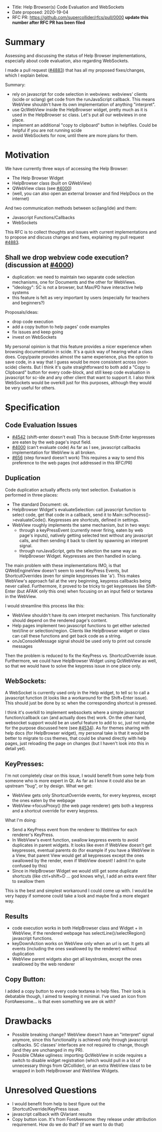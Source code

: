 - Title: Help Browser(s) Code Evaluation and WebSockets
- Date proposed: 2020-19-04
- RFC PR: https://github.com/supercollider/rfcs/pull/0000 **update this number after RFC PR has been filed**

# Summary

Assessing and discussing the status of Help Browser implementations, especially about code evaluation, also regarding WebSockets.

I made a pull request ([#4883](https://github.com/supercollider/supercollider/pull/4883)) that has all my proposed fixes/changes, which I explain below.

Summary:
- rely on javascript for code selection in webviews: webviews' clients (scide or sclang) get code from the runJavaScript callback. This means WebView shouldn't have its own implementation of anything "interpret".
- use QcWebView inside the HelpBrowser widget, pretty much as it is used in the HelpBrowser sc class. Let's put all our webviews in one place.
- implement an additional "copy to clipboard" button in helpfiles. Could be helpful if you are not running scide
- avoid WebSockets for now, until there are more plans for them.

# Motivation

We have currently three ways of accessing the Help Browser:
- The Help Browser Widget
- HelpBrowser class (built on QWebView)
- QWebView class (see [#4000](https://github.com/supercollider/supercollider/issues/4000))
- (well, you can also open an external browser and find HelpDocs on the internet)

And two communication methods between sc(lang/ide) and them:
- Javascript Functions/Callbacks
- WebSockets

This RFC is to collect thoughts and issues with current implementations and to propose and discuss changes and fixes, explaining my pull request [#4883](https://github.com/supercollider/supercollider/pull/4883).

## Shall we drop webview code execution? (discussion at [#4000](https://github.com/supercollider/supercollider/issues/4000))
- duplication: we need to maintain two separate code selection mechanisms, one for Documents and the other for WebViews.
- "ideology": SC is not a browser, but Max/PD have interactive help systems
- this feature is felt as very important by users (especially for teachers and beginners?)

Proposals/ideas:
- drop code execution
- add a copy button to help pages' code examples
- fix issues and keep going
- invest on WebSockets

My personal opinion is that this feature provides a nicer experience when browsing documentation in scide. It's a quick way of hearing what a class does. Copy/paste provides almost the same experience, plus the option to save code, in a way that I guess would be more consistent across (non-scide) clients. But I think it's quite straightforward to both add a "Copy to Clipboard" button for every code-block, and still keep code evaluation in javascript for sc-ide and any other client that want to support it. I also think WebSockets would be overkill just for this purposes, although they would be very useful for others.

# Specification

## Code Evaluation Issues
- [#4542](https://github.com/supercollider/supercollider/issues/4542) (shift-enter doesn't eval)
This is because Shift-Enter keypresses are eaten by the web page's input field.
- [#4000](https://github.com/supercollider/supercollider/issues/4000) (can't evaluate code)
As far as I see, javascript callbacks implementation for WebView is all broken.
- [#656](https://github.com/supercollider/supercollider/issues/656) (step forward doesn't work)
This requires a way to send this preference to the web pages (not addressed in this RFC/PR)

## Duplication
Code duplication actually affects only text selection. Evaluation is performed in three places:
- The standard Document: ok.
- HelpBrowser Widget's evaluateSelection: call javascript function to select code, get that code in a callback, send it to Main::scProcess()->evaluateCode(). Keypresses are shortcuts, defined in settings.
- WebView roughly implements the same mechanism, but in two ways:
  - through a keyPressEvent (currently never firing, eaten by web page's inputs), natively getting selected text without any javascript calls, and then sending it back to client by spawning an interpret signal.
  - through runJavaScript, gets the selection the same way as HelpBrowser Widget. Keypresses are then handled in sclang.

The main problem with these implementations IMO, is that QWebEngineView doesn't seem to send KeyPress Events, but ShortcutOverrides (even for simple keypresses like 'a'). This makes WebView's approach fail at the very beginning, keypress callbacks being never called.
Furthermore, it proved to be tricky to get keypresses like Shift-Enter (but AFAIK only this one) when focusing on an input field or textarea in the WebView.

I would streamline this process like this:
- WebView shouldn't have its own interpret mechanism. This functionality should depend on the rendered page's content.
- Help pages implement two javascript functions to get either selected text/line or selection/region. Clients like HelpBrowser widget or class can call these functions and get back code as a string.
- onJsConsoleMessage signal should be used only to print out console messages

Then the problem is reduced to fix the KeyPress vs. ShortcutOverride issue.
Furthermore, we could have HelpBrowser Widget using QcWebView as well, so that we would have to solve the keypress issue in one place only.

## WebSockets:
A WebSocket is currently used only in the Help widget, to tell sc to call a javascript function (it looks like a workaround for the Shift+Enter issue). This should just be done by sc when the corresponding shortcut is pressed.

I think it's overkill to implement websockets where a simple javascript function/callback can (and actually does the) work. On the other hand, websocket support would be an useful feature to add to sc, just not maybe for the purpose discussed here (see [#4534](https://github.com/supercollider/supercollider/issues/4534)).
As for themes sharing with help docs (for HelpBrowser widget), my personal take is that it would be better to migrate to css themes, that could be shared directly with help pages, just reloading the page on changes (but I haven't look into this in detail yet).

## KeyPresses:
I'm not completely clear on this issue, I would benefit from some help from someone who is more expert in Qt. As far as I know it could also be an upstream "bug", or by design.
What we get:
- WebView gets only ShortcutOverride events, for every keypress, except the ones eaten by the webpage
- WebView->focusProxy() (the web page renderer) gets both a keypress and a shortcut override for every keypress.

What I'm doing:
- Send a KeyPress event from the renderer to WebView for each renderer's KeyPress.
- In WebView's event function, swallow keypress events to avoid duplicates in parent widgets. It looks like even if WebView doesn't get keypresses, eventual parents do (for example if you have a WebView in a View, that parent View would get all keypresses except the ones swallowed by the render, even if WebView doesnt! I admit I'm quite confused by this)
- Since in HelpBrowser Widget we would still get some duplicate shortcuts (like ctrl+shift+D ... god knows why), I add an extra event filter to swallow them

This is the best and simplest workaround I could come up with. I would be very happy if someone could take a look and maybe find a more elegant way.

## Results
- code execution works in both HelpBrowser class and Widget + in WebView, if the rendered webpage has selectLine()/selectRegion() javascript functions.
- keyDownAction works on WebView only when an url is set. It gets all events (including the ones swallowed by the renderer) without duplication
- WebView parent widgets also get all keystrokes, except the ones swallowed by the web renderer

## Copy Button:
I added a copy button to every code textarea in help files. Their look is debatable though, I aimed to keeping it minimal. I've used an icon from FontAwesome... is that even something we are ok with?

# Drawbacks

- Possible breaking change? WebView doesn't have an "interpret" signal anymore, since this functionality is achieved only through javascript callbacks. SC classes' interfaces are not required to change, though (and they are unchanged in my PR).
- Possible CMake ugliness: importing QcWebView in scide requires a switch to disable widget registration (which would pull in a lot of unnecessary things from QtCollider), or an extra WebView class to be wrapped in both HelpBrowser and WebView Widgets.

# Unresolved Questions

- I would benefit from help to best figure out the ShortcutOverride/KeyPress issue.
- javascript callback with QVariant results
- Copy button icon. It's from FontAwesome: they release under attribution requirement. How do we do that? (if we want to do that)
